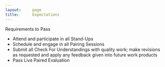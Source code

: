 ```yaml
---
layout:     page
title:      Expectations
---
```


Requirements to Pass
- Attend and participate in all Stand-Ups
- Schedule and engage in all Pairing Sessions
- Submit all Check For Understandings with quality work; make revisions as requested and apply any feedback given into future work products
- Pass Live Paired Evaluation
